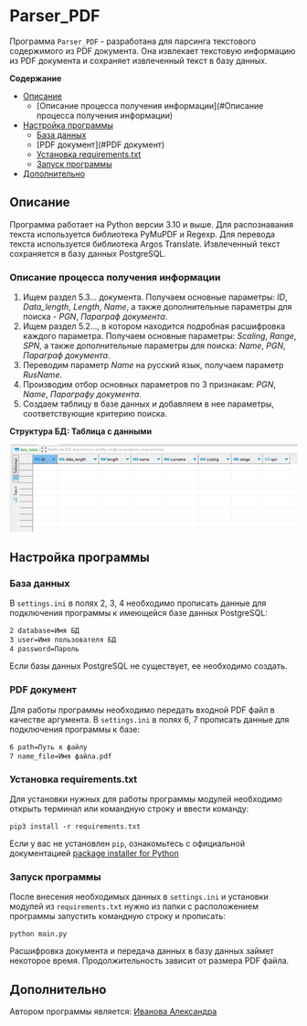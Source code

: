 <!-- omit in toc -->
# Parser_PDF

Программа `Parser_PDF` - разработанa для парсинга текстового содержимого из PDF документа. Она извлекает текстовую информацию из PDF документа и сохраняет извлеченный текст в базу данных.

**Содержание**
- [Описание](#описание)
  - [Описание процесса получения информации](#Описание процесса получения информации)
- [Настройка программы](#настройка-программы)
  - [База данных](#база-данных)
  - [PDF документ](#PDF документ)
  - [Установка requirements.txt](#установка-requirementstxt)
  - [Запуск программы](#запуск-программы)
- [Дополнительно](#дополнительно)

## Описание

Программа работает на Python версии 3.10 и выше. Для распознавания текста используется библиотека PyMuPDF и Regexp. Для перевода текста используется библиотека Argos Translate. 
Извлеченный текст сохраняется в базу данных PostgreSQL.

### Описание процесса получения информации
1) Ищем раздел 5.3... документа. Получаем основные параметры: *ID*, *Data_length*, *Length*, *Name*, а также дополнительные параметры для поиска - *PGN*, *Параграф документа*.
2) Ищем раздел 5.2..., в котором находится подробная расшифровка каждого параметра. Получаем основные параметры: *Scaling*, *Range*, *SPN*, а также дополнительные параметры для поиска: *Name*, *PGN*, *Параграф документа*.
3) Переводим параметр *Name* на русский язык, получаем параметр *RusName*.
4) Производим отбор основных параметров по 3 признакам: *PGN*, *Name*, *Параграфу документа*.
5) Создаем таблицу в базе данных и добавляем в нее параметры, соответствующие критерию поиска.

**Структура БД: Таблица с данными**

![picture2](/db/db.png)  


## Настройка программы
### База данных

В `settings.ini` в полях 2, 3, 4 необходимо прописать данные для подключения программы к имеющейся базе данных PostgreSQL:

```
2 database=Имя БД
3 user=Имя пользователя БД
4 password=Пароль
```
Если базы данных PostgreSQL не существует, ее необходимо создать.
### PDF документ

Для работы программы необходимо передать входной PDF файл в качестве аргумента. В `settings.ini` в полях 6, 7 прописать данные для подключения программы к базе:

```
6 path=Путь к файлу
7 name_file=Имя файла.pdf

```

### Установка requirements.txt

Для установки нужных для работы программы модулей необходимо открыть терминал или командную строку и ввести команду:
```
pip3 install -r requirements.txt
```

Если у вас не установлен `pip`, ознакомьтесь с официальной документацией [package installer for Python](https://pip.pypa.io/en/stable/)
### Запуск программы
После внесения необходимых данных в `settings.ini` и установки модулей из `requirements.txt` нужно из папки с расположением программы запустить командную строку и прописать:
```
python main.py
```
Расшифровка документа и передача данных в базу данных займет некоторое время. Продолжительность зависит от размера PDF файла.


## Дополнительно
Автором программы является: [Иванова Александра](https://github.com/AleksandraIvanova90)